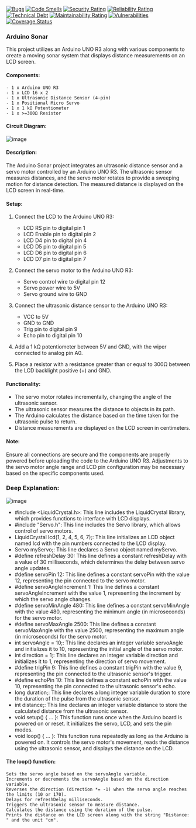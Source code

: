 [![Bugs](https://sonarcloud.io/api/project_badges/measure?project=DepthSense-Innovations_Arduino-Sonar&metric=bugs)](https://sonarcloud.io/summary/new_code?id=DepthSense-Innovations_Arduino-Sonar)
[![Code Smells](https://sonarcloud.io/api/project_badges/measure?project=DepthSense-Innovations_Arduino-Sonar&metric=code_smells)](https://sonarcloud.io/summary/new_code?id=DepthSense-Innovations_Arduino-Sonar)
[![Security Rating](https://sonarcloud.io/api/project_badges/measure?project=DepthSense-Innovations_Arduino-Sonar&metric=security_rating)](https://sonarcloud.io/summary/new_code?id=DepthSense-Innovations_Arduino-Sonar)
[![Reliability Rating](https://sonarcloud.io/api/project_badges/measure?project=DepthSense-Innovations_Arduino-Sonar&metric=reliability_rating)](https://sonarcloud.io/summary/new_code?id=DepthSense-Innovations_Arduino-Sonar)
[![Technical Debt](https://sonarcloud.io/api/project_badges/measure?project=DepthSense-Innovations_Arduino-Sonar&metric=sqale_index)](https://sonarcloud.io/summary/new_code?id=DepthSense-Innovations_Arduino-Sonar)
[![Maintainability Rating](https://sonarcloud.io/api/project_badges/measure?project=DepthSense-Innovations_Arduino-Sonar&metric=sqale_rating)](https://sonarcloud.io/summary/new_code?id=DepthSense-Innovations_Arduino-Sonar)
[![Vulnerabilities](https://sonarcloud.io/api/project_badges/measure?project=DepthSense-Innovations_Arduino-Sonar&metric=vulnerabilities)](https://sonarcloud.io/summary/new_code?id=DepthSense-Innovations_Arduino-Sonar)
<a href='https://coveralls.io/github/DepthSense-Innovations/Arduino-Sonar?branch=main'><img src='https://coveralls.io/repos/github/DepthSense-Innovations/Arduino-Sonar/badge.svg?branch=main' alt='Coverage Status' /></a>


### Arduino Sonar 

This project utilizes an Arduino UNO R3 along with various components to create a moving sonar system that displays distance measurements on an LCD screen.

#### Components:
    - 1 x Arduino UNO R3
    - 1 x LCD 16 x 2
    - 1 x Ultrasonic Distance Sensor (4-pin)
    - 1 x Positional Micro Servo
    - 1 x 1 kΩ Potentiometer
    - 1 x >=300Ω Resistor

#### Circuit Diagram:

![image](https://github.com/DepthSense-Innovations/Arduino-Sonar/assets/97468479/b4e9f425-d7c7-4bfa-8e52-a5e539ff7485)

#### Description:
The Arduino Sonar project integrates an ultrasonic distance sensor and a servo motor controlled by an Arduino UNO R3. The ultrasonic sensor measures distances, and the servo motor rotates to provide a sweeping motion for distance detection. The measured distance is displayed on the LCD screen in real-time.

#### Setup:
1. Connect the LCD to the Arduino UNO R3:
   - LCD RS pin to digital pin 1
   - LCD Enable pin to digital pin 2
   - LCD D4 pin to digital pin 4
   - LCD D5 pin to digital pin 5
   - LCD D6 pin to digital pin 6
   - LCD D7 pin to digital pin 7

2. Connect the servo motor to the Arduino UNO R3:
   - Servo control wire to digital pin 12
   - Servo power wire to 5V
   - Servo ground wire to GND

3. Connect the ultrasonic distance sensor to the Arduino UNO R3:
   - VCC to 5V
   - GND to GND
   - Trig pin to digital pin 9
   - Echo pin to digital pin 10

4. Add a 1 kΩ potentiometer between 5V and GND, with the wiper connected to analog pin A0.

5. Place a resistor with a resistance greater than or equal to 300Ω between the LCD backlight positive (+) and GND.

#### Functionality:
- The servo motor rotates incrementally, changing the angle of the ultrasonic sensor.
- The ultrasonic sensor measures the distance to objects in its path.
- The Arduino calculates the distance based on the time taken for the ultrasonic pulse to return.
- Distance measurements are displayed on the LCD screen in centimeters.

#### Note:
Ensure all connections are secure and the components are properly powered before uploading the code to the Arduino UNO R3. Adjustments to the servo motor angle range and LCD pin configuration may be necessary based on the specific components used.

### Deep Explanation:


![image](https://github.com/DepthSense-Innovations/Arduino-Sonar/assets/97468479/dcdc0243-0505-411e-b18a-7911de09a7f2)

 - #include <LiquidCrystal.h>: This line includes the LiquidCrystal library, which provides functions to interface with LCD displays.
 - #include "Servo.h": This line includes the Servo library, which allows control of servo motors.
 - LiquidCrystal lcd(1, 2, 4, 5, 6, 7);: This line initializes an LCD object named lcd with the pin numbers connected to the LCD display.
 - Servo myServo;: This line declares a Servo object named myServo.
 - #define refreshDelay 30: This line defines a constant refreshDelay with a value of 30 milliseconds, which determines the delay between servo angle updates.
 - #define servoPin 12: This line defines a constant servoPin with the value 12, representing the pin connected to the servo motor.
 - #define servoAngleIncrement 1: This line defines a constant servoAngleIncrement with the value 1, representing the increment by which the servo angle changes.
 - #define servoMinAngle 480: This line defines a constant servoMinAngle with the value 480, representing the minimum angle (in microseconds) for the servo motor.
 - #define servoMaxAngle 2500: This line defines a constant servoMaxAngle with the value 2500, representing the maximum angle (in microseconds) for the servo motor.
 - int servoAngle = 10;: This line declares an integer variable servoAngle and initializes it to 10, representing the initial angle of the servo motor.
 - int direction = 1;: This line declares an integer variable direction and initializes it to 1, representing the direction of servo movement.
 - #define trigPin 9: This line defines a constant trigPin with the value 9, representing the pin connected to the ultrasonic sensor's trigger.
 - #define echoPin 10: This line defines a constant echoPin with the value 10, representing the pin connected to the ultrasonic sensor's echo.
 - long duration;: This line declares a long integer variable duration to store the duration of the pulse from the ultrasonic sensor.
 - int distance;: This line declares an integer variable distance to store the calculated distance from the ultrasonic sensor.
 - void setup() { ... }: This function runs once when the Arduino board is powered on or reset. It initializes the servo, LCD, and sets the pin modes.
 - void loop() { ... }: This function runs repeatedly as long as the Arduino is powered on. It controls the servo motor's movement, reads the distance using the ultrasonic sensor, and displays the distance on the LCD.
      
#### The loop() function:

    Sets the servo angle based on the servoAngle variable.
    Increments or decrements the servoAngle based on the direction variable.
    Reverses the direction (direction *= -1) when the servo angle reaches the limits (10 or 170).
    Delays for refreshDelay milliseconds.
    Triggers the ultrasonic sensor to measure distance.
    Calculates the distance using the duration of the pulse.
    Prints the distance on the LCD screen along with the string "Distance: " and the unit "cm".


